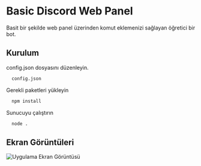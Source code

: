 
# Basic Discord Web Panel

Basit bir şekilde web panel üzerinden komut eklemenizi sağlayan öğretici bir bot.



## Kurulum

config.json dosyasını düzenleyin.

```bash
  config.json
```

Gerekli paketleri yükleyin

```bash
  npm install
```

Sunucuyu çalıştırın

```bash
  node .
```

  
## Ekran Görüntüleri

![Uygulama Ekran Görüntüsü](https://images.modloff.net/images/78dce.png)

  